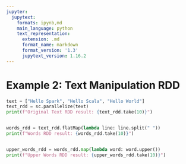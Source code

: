 ```yaml
---
jupyter:
  jupytext:
    formats: ipynb,md
    main_language: python
    text_representation:
      extension: .md
      format_name: markdown
      format_version: '1.3'
      jupytext_version: 1.16.2
---
```


# Example 2: Text Manipulation RDD

```python
text = ["Hello Spark", "Hello Scala", "Hello World"]
text_rdd = sc.parallelize(text)
print(f"Original Text RDD result: {text_rdd.take(10)}")

```

```python

words_rdd = text_rdd.flatMap(lambda line: line.split(" "))
print(f"Words RDD result: {words_rdd.take(10)}")

```

```python

upper_words_rdd = words_rdd.map(lambda word: word.upper())
print(f"Upper Words RDD result: {upper_words_rdd.take(10)}")

```
